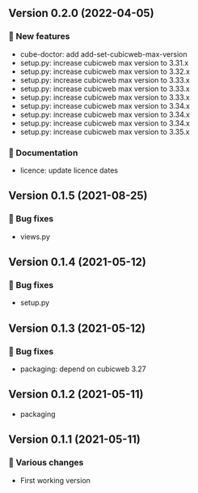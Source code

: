 ## Version 0.2.0 (2022-04-05)
### 🎉 New features

- cube-doctor: add add-set-cubicweb-max-version
- setup.py: increase cubicweb max version to 3.31.x
- setup.py: increase cubicweb max version to 3.32.x
- setup.py: increase cubicweb max version to 3.33.x
- setup.py: increase cubicweb max version to 3.33.x
- setup.py: increase cubicweb max version to 3.33.x
- setup.py: increase cubicweb max version to 3.34.x
- setup.py: increase cubicweb max version to 3.34.x
- setup.py: increase cubicweb max version to 3.34.x
- setup.py: increase cubicweb max version to 3.35.x

### 📝 Documentation

- licence: update licence dates

## Version 0.1.5 (2021-08-25)
### 👷 Bug fixes

- views.py

## Version 0.1.4 (2021-05-12)
### 👷 Bug fixes

- setup.py

## Version 0.1.3 (2021-05-12)
### 👷 Bug fixes

- packaging: depend on cubicweb 3.27

## Version 0.1.2 (2021-05-11)

- packaging

## Version 0.1.1 (2021-05-11)
### 🤷 Various changes

- First working version